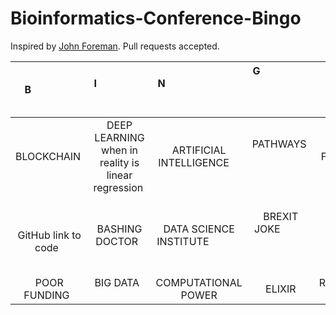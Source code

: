# Bioinformatics-Conference-Bingo


Inspired by [John Foreman](https://twitter.com/John4man). Pull requests accepted.


| B                 | I                       | N                                                       | G                                                                             | O                   |
| :-----------:    | :-------------:         | :-------------:                                         | :-------------:                                                               | :-------------:      |
| BLOCKCHAIN          | DEEP LEARNING when in reality is linear regression          | ARTIFICIAL INTELLIGENCE                                 | PATHWAYS                                                     | FAIR DATA               |
| GitHub link to code    | BASHING DOCTOR                | DATA SCIENCE INSTITUTE                                  | BREXIT JOKE                                                                         | AETIOLOGY |
| POOR FUNDING    | BIG DATA                | COMPUTATIONAL POWER | ELIXIR | REINFORCEMENT LEARNING |

